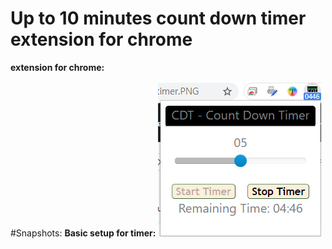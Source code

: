 # Up to 10 minutes count down timer extension for chrome
<b>extension for chrome:</b>
<br/>

#Snapshots:
<b>Basic setup for timer:</b>
![count down timer setup](https://github.com/menghsi/Up-to-10-minutes-count-down-timer-extenstion-for-chrome/blob/master/g-extension/cdt_timer.png)

